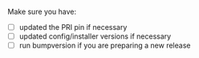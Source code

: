 Make sure you have:
- [ ] updated the PRI pin if necessary
- [ ] updated config/installer versions if necessary
- [ ] run bumpversion if you are preparing a new release
